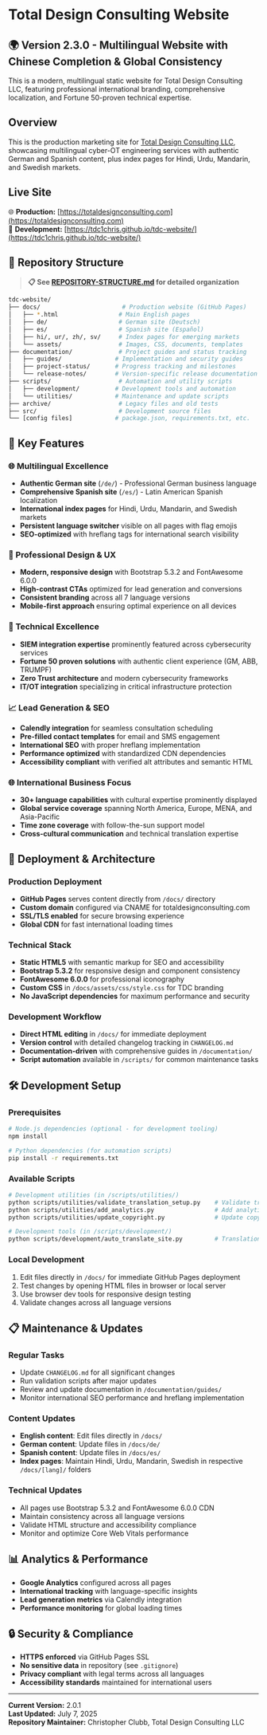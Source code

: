 # Total Design Consulting Website

## 🌍 Version 2.3.0 - Multilingual Website with Chinese Completion & Global Consistency

This is a modern, multilingual static website for Total Design Consulting LLC, featuring professional international branding, comprehensive localization, and Fortune 50-proven technical expertise.

## Overview

This is the production marketing site for [Total Design Consulting LLC](https://totaldesignconsulting.com), showcasing multilingual cyber-OT engineering services with authentic German and Spanish content, plus index pages for Hindi, Urdu, Mandarin, and Swedish markets.

## Live Site

🌐 **Production:** [https://totaldesignconsulting.com](https://totaldesignconsulting.com)  
🔧 **Development:** [https://tdc1chris.github.io/tdc-website/](https://tdc1chris.github.io/tdc-website/)

## 📁 Repository Structure

> **📋 See [REPOSITORY-STRUCTURE.md](REPOSITORY-STRUCTURE.md) for detailed organization**

```bash
tdc-website/
├── docs/                       # Production website (GitHub Pages)
│   ├── *.html                 # Main English pages
│   ├── de/                    # German site (Deutsch)
│   ├── es/                    # Spanish site (Español)
│   ├── hi/, ur/, zh/, sv/     # Index pages for emerging markets
│   └── assets/                # Images, CSS, documents, templates
├── documentation/             # Project guides and status tracking
│   ├── guides/               # Implementation and security guides
│   ├── project-status/       # Progress tracking and milestones
│   └── release-notes/        # Version-specific release documentation
├── scripts/                   # Automation and utility scripts
│   ├── development/          # Development tools and automation
│   └── utilities/            # Maintenance and update scripts
├── archive/                   # Legacy files and old tests
├── src/                       # Development source files
└── [config files]            # package.json, requirements.txt, etc.
```

## 🌟 Key Features

### 🌐 Multilingual Excellence
- **Authentic German site** (`/de/`) - Professional German business language
- **Comprehensive Spanish site** (`/es/`) - Latin American Spanish localization  
- **International index pages** for Hindi, Urdu, Mandarin, and Swedish markets
- **Persistent language switcher** visible on all pages with flag emojis
- **SEO-optimized** with hreflang tags for international search visibility

### 🎨 Professional Design & UX
- **Modern, responsive design** with Bootstrap 5.3.2 and FontAwesome 6.0.0
- **High-contrast CTAs** optimized for lead generation and conversions
- **Consistent branding** across all 7 language versions
- **Mobile-first approach** ensuring optimal experience on all devices

### 🔧 Technical Excellence  
- **SIEM integration expertise** prominently featured across cybersecurity services
- **Fortune 50 proven solutions** with authentic client experience (GM, ABB, TRUMPF)
- **Zero Trust architecture** and modern cybersecurity frameworks
- **IT/OT integration** specializing in critical infrastructure protection

### 📈 Lead Generation & SEO
- **Calendly integration** for seamless consultation scheduling
- **Pre-filled contact templates** for email and SMS engagement
- **International SEO** with proper hreflang implementation
- **Performance optimized** with standardized CDN dependencies
- **Accessibility compliant** with verified alt attributes and semantic HTML

### 🌐 International Business Focus
- **30+ language capabilities** with cultural expertise prominently displayed  
- **Global service coverage** spanning North America, Europe, MENA, and Asia-Pacific
- **Time zone coverage** with follow-the-sun support model
- **Cross-cultural communication** and technical translation expertise

## 🚀 Deployment & Architecture

### Production Deployment
- **GitHub Pages** serves content directly from `/docs/` directory
- **Custom domain** configured via CNAME for totaldesignconsulting.com
- **SSL/TLS enabled** for secure browsing experience
- **Global CDN** for fast international loading times

### Technical Stack
- **Static HTML5** with semantic markup for SEO and accessibility
- **Bootstrap 5.3.2** for responsive design and component consistency  
- **FontAwesome 6.0.0** for professional iconography
- **Custom CSS** in `/docs/assets/css/style.css` for TDC branding
- **No JavaScript dependencies** for maximum performance and security

### Development Workflow

- **Direct HTML editing** in `/docs/` for immediate deployment
- **Version control** with detailed changelog tracking in `CHANGELOG.md`
- **Documentation-driven** with comprehensive guides in `/documentation/`
- **Script automation** available in `/scripts/` for common maintenance tasks

## 🛠️ Development Setup

### Prerequisites
```bash
# Node.js dependencies (optional - for development tooling)
npm install

# Python dependencies (for automation scripts)
pip install -r requirements.txt
```

### Available Scripts
```bash
# Development utilities (in /scripts/utilities/)
python scripts/utilities/validate_translation_setup.py    # Validate translations
python scripts/utilities/add_analytics.py                 # Add analytics
python scripts/utilities/update_copyright.py              # Update copyright dates

# Development tools (in /scripts/development/)  
python scripts/development/auto_translate_site.py         # Translation assistance
```

### Local Development
1. Edit files directly in `/docs/` for immediate GitHub Pages deployment
2. Test changes by opening HTML files in browser or local server
3. Use browser dev tools for responsive design testing
4. Validate changes across all language versions

## 📋 Maintenance & Updates

### Regular Tasks
- Update `CHANGELOG.md` for all significant changes
- Run validation scripts after major updates
- Review and update documentation in `/documentation/guides/`
- Monitor international SEO performance and hreflang implementation

### Content Updates
- **English content**: Edit files directly in `/docs/`
- **German content**: Update files in `/docs/de/`
- **Spanish content**: Update files in `/docs/es/`
- **Index pages**: Maintain Hindi, Urdu, Mandarin, Swedish in respective `/docs/[lang]/` folders

### Technical Updates
- All pages use Bootstrap 5.3.2 and FontAwesome 6.0.0 CDN
- Maintain consistency across all language versions
- Validate HTML structure and accessibility compliance
- Monitor and optimize Core Web Vitals performance

## 📊 Analytics & Performance

- **Google Analytics** configured across all pages
- **International tracking** with language-specific insights  
- **Lead generation metrics** via Calendly integration
- **Performance monitoring** for global loading times

## 🔒 Security & Compliance

- **HTTPS enforced** via GitHub Pages SSL
- **No sensitive data** in repository (see `.gitignore`)
- **Privacy compliant** with legal terms across all languages
- **Accessibility standards** maintained for international users

---

**Current Version:** 2.0.1  
**Last Updated:** July 7, 2025  
**Repository Maintainer:** Christopher Clubb, Total Design Consulting LLC
